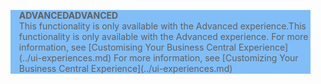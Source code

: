 <blockquote STYLE="background: #81BEF7;border-left:None"><span data-ttu-id="7722d-101"><b>ADVANCED</b></span><span class="sxs-lookup"><span data-stu-id="7722d-101"><b>ADVANCED</b></span></span><br /><span data-ttu-id="7722d-102">This functionality is only available with the Advanced experience.</span><span class="sxs-lookup"><span data-stu-id="7722d-102">This functionality is only available with the Advanced experience.</span></span> <span data-ttu-id="7722d-103">For more information, see [Customising Your Business Central Experience](../ui-experiences.md) </span><span class="sxs-lookup"><span data-stu-id="7722d-103">For more information, see [Customizing Your Business Central Experience](../ui-experiences.md) </span></span></blockquote>
